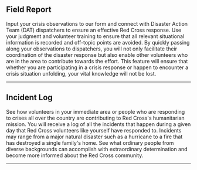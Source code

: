 ## **Field Report**
Input your crisis observations to our form and connect with Disaster Action Team (DAT) dispatchers to ensure an effective Red Cross response. Use your judgment and volunteer training to ensure that all relevant situational information is recorded and off-topic points are avoided. By quickly passing along your observations to dispatchers, you will not only facilitate their coordination of the disaster response but also enable other volunteers who are in the area to contribute towards the effort. This feature will ensure that whether you are participating in a crisis response or happen to encounter a crisis situation unfolding, your vital knowledge will not be lost. 

***

## **Incident Log**
See how volunteers in your immediate area or people who are responding to crises all over the country are contributing to Red Cross's humanitarian mission.  You will receive a log of all the incidents that happen during a given day that Red Cross volunteers like yourself have responded to. Incidents may range from a major natural disaster such as a hurricane to a fire that has destroyed a single family's home. See what ordinary people from diverse backgrounds can accomplish with extraordinary determination and become more informed about the Red Cross community.  

***
